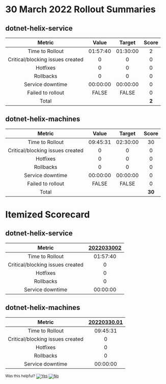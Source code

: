 # 30 March 2022 Rollout Summaries

## dotnet-helix-service

|              Metric              |   Value  |  Target  |   Score   |
|:--------------------------------:|:--------:|:--------:|:---------:|
| Time to Rollout                  | 01:57:40 | 01:30:00 |     2     |
| Critical/blocking issues created |     0    |    0     |     0     |
| Hotfixes                         |     0    |    0     |     0     |
| Rollbacks                        |     0    |    0     |     0     |
| Service downtime                 | 00:00:00 | 00:00:00 |     0     |
| Failed to rollout                |   FALSE  |   FALSE  |     0     |
| Total                            |          |          |   **2**   |


## dotnet-helix-machines

|              Metric              |   Value  |  Target  |   Score   |
|:--------------------------------:|:--------:|:--------:|:---------:|
| Time to Rollout                  | 09:45:31 | 02:30:00 |     30     |
| Critical/blocking issues created |     0    |    0     |     0     |
| Hotfixes                         |     0    |    0     |     0     |
| Rollbacks                        |     0    |    0     |     0     |
| Service downtime                 | 00:00:00 | 00:00:00 |     0     |
| Failed to rollout                |   FALSE  |   FALSE  |     0     |
| Total                            |          |          |   **30**   |


# Itemized Scorecard

## dotnet-helix-service

| Metric | [2022033002](https://dev.azure.com/dnceng/7ea9116e-9fac-403d-b258-b31fcf1bb293/_build/results?buildId=1690777) |
|:-----:|:-----:|
| Time to Rollout | 01:57:40 |
| Critical/blocking issues created | 0 |
| Hotfixes | 0 |
| Rollbacks | 0 |
| Service downtime | 00:00:00 |


## dotnet-helix-machines

| Metric | [20220330.01](https://dev.azure.com/dnceng/7ea9116e-9fac-403d-b258-b31fcf1bb293/_build/results?buildId=1690482) |
|:-----:|:-----:|
| Time to Rollout | 09:45:31 |
| Critical/blocking issues created | 0 |
| Hotfixes | 0 |
| Rollbacks | 0 |
| Service downtime | 00:00:00 |



<!-- Begin Generated Content: Doc Feedback -->
<sub>Was this helpful? [![Yes](https://helix.dot.net/f/ip/5?p=Documentation%5CTeamProcess%5CRollout-Scorecards%5CScorecard_2022-03-30.md)](https://helix.dot.net/f/p/5?p=Documentation%5CTeamProcess%5CRollout-Scorecards%5CScorecard_2022-03-30.md) [![No](https://helix.dot.net/f/in)](https://helix.dot.net/f/n/5?p=Documentation%5CTeamProcess%5CRollout-Scorecards%5CScorecard_2022-03-30.md)</sub>
<!-- End Generated Content-->
